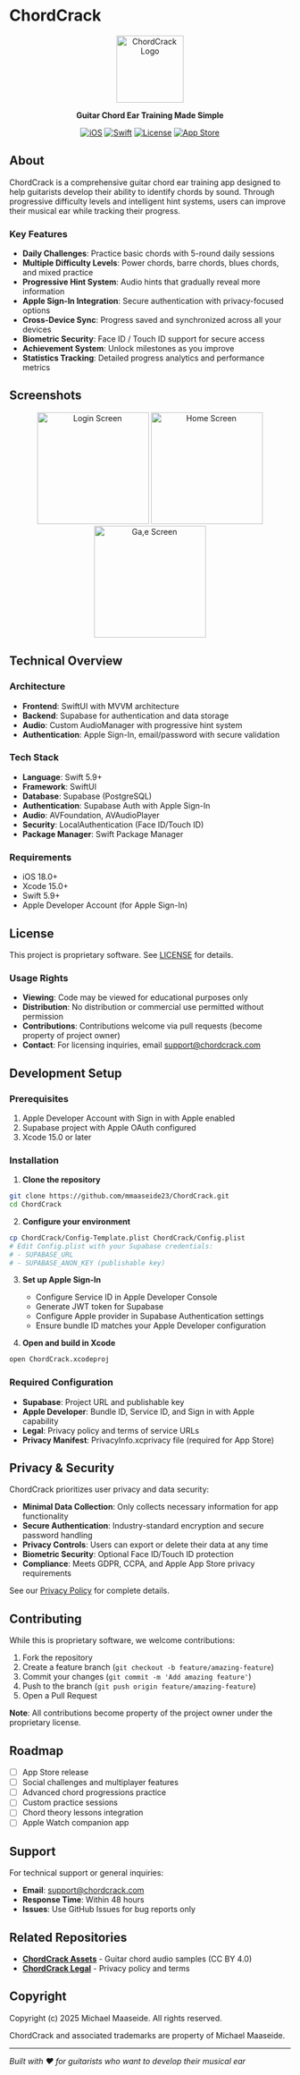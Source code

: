 # ChordCrack

<div align="center">
  <img src="assets/chordcrack-logo.png" alt="ChordCrack Logo" width="120" height="120">
  
  **Guitar Chord Ear Training Made Simple**
  
  [![iOS](https://img.shields.io/badge/iOS-18.0+-blue.svg)](https://developer.apple.com/ios/)
  [![Swift](https://img.shields.io/badge/Swift-5.9-orange.svg)](https://swift.org/)
  [![License](https://img.shields.io/badge/License-Proprietary-red.svg)](LICENSE)
  [![App Store](https://img.shields.io/badge/App%20Store-Coming%20Soon-green.svg)](https://apps.apple.com)
</div>

## About

ChordCrack is a comprehensive guitar chord ear training app designed to help guitarists develop their ability to identify chords by sound. Through progressive difficulty levels and intelligent hint systems, users can improve their musical ear while tracking their progress.

### Key Features

- **Daily Challenges**: Practice basic chords with 5-round daily sessions
- **Multiple Difficulty Levels**: Power chords, barre chords, blues chords, and mixed practice
- **Progressive Hint System**: Audio hints that gradually reveal more information
- **Apple Sign-In Integration**: Secure authentication with privacy-focused options
- **Cross-Device Sync**: Progress saved and synchronized across all your devices
- **Biometric Security**: Face ID / Touch ID support for secure access
- **Achievement System**: Unlock milestones as you improve
- **Statistics Tracking**: Detailed progress analytics and performance metrics

## Screenshots

<div align="center">
  <img src="assets/Login.png" alt="Login Screen" width="200">
  <img src="assets/Home.png" alt="Home Screen" width="200">
  <img src="assets/Game.png" alt="Ga,e Screen" width="200">
</div>

## Technical Overview

### Architecture
- **Frontend**: SwiftUI with MVVM architecture
- **Backend**: Supabase for authentication and data storage
- **Audio**: Custom AudioManager with progressive hint system
- **Authentication**: Apple Sign-In, email/password with secure validation

### Tech Stack
- **Language**: Swift 5.9+
- **Framework**: SwiftUI
- **Database**: Supabase (PostgreSQL)
- **Authentication**: Supabase Auth with Apple Sign-In
- **Audio**: AVFoundation, AVAudioPlayer
- **Security**: LocalAuthentication (Face ID/Touch ID)
- **Package Manager**: Swift Package Manager

### Requirements
- iOS 18.0+
- Xcode 15.0+
- Swift 5.9+
- Apple Developer Account (for Apple Sign-In)

## License

This project is proprietary software. See [LICENSE](LICENSE) for details.

### Usage Rights
- **Viewing**: Code may be viewed for educational purposes only
- **Distribution**: No distribution or commercial use permitted without permission
- **Contributions**: Contributions welcome via pull requests (become property of project owner)
- **Contact**: For licensing inquiries, email support@chordcrack.com

## Development Setup

### Prerequisites
1. Apple Developer Account with Sign in with Apple enabled
2. Supabase project with Apple OAuth configured
3. Xcode 15.0 or later

### Installation

1. **Clone the repository**
```bash
git clone https://github.com/mmaaseide23/ChordCrack.git
cd ChordCrack
```

2. **Configure your environment**
```bash
cp ChordCrack/Config-Template.plist ChordCrack/Config.plist
# Edit Config.plist with your Supabase credentials:
# - SUPABASE_URL
# - SUPABASE_ANON_KEY (publishable key)
```

3. **Set up Apple Sign-In**
   - Configure Service ID in Apple Developer Console
   - Generate JWT token for Supabase
   - Configure Apple provider in Supabase Authentication settings
   - Ensure bundle ID matches your Apple Developer configuration

4. **Open and build in Xcode**
```bash
open ChordCrack.xcodeproj
```

### Required Configuration
- **Supabase**: Project URL and publishable key
- **Apple Developer**: Bundle ID, Service ID, and Sign in with Apple capability
- **Legal**: Privacy policy and terms of service URLs
- **Privacy Manifest**: PrivacyInfo.xcprivacy file (required for App Store)

## Privacy & Security

ChordCrack prioritizes user privacy and data security:

- **Minimal Data Collection**: Only collects necessary information for app functionality
- **Secure Authentication**: Industry-standard encryption and secure password handling
- **Privacy Controls**: Users can export or delete their data at any time
- **Biometric Security**: Optional Face ID/Touch ID protection
- **Compliance**: Meets GDPR, CCPA, and Apple App Store privacy requirements

See our [Privacy Policy](https://mmaaseide23.github.io/ChordCrack-Legal/privacy.html) for complete details.

## Contributing

While this is proprietary software, we welcome contributions:

1. Fork the repository
2. Create a feature branch (`git checkout -b feature/amazing-feature`)
3. Commit your changes (`git commit -m 'Add amazing feature'`)
4. Push to the branch (`git push origin feature/amazing-feature`)
5. Open a Pull Request

**Note**: All contributions become property of the project owner under the proprietary license.

## Roadmap

- [ ] App Store release
- [ ] Social challenges and multiplayer features
- [ ] Advanced chord progressions practice
- [ ] Custom practice sessions
- [ ] Chord theory lessons integration
- [ ] Apple Watch companion app

## Support

For technical support or general inquiries:
- **Email**: support@chordcrack.com
- **Response Time**: Within 48 hours
- **Issues**: Use GitHub Issues for bug reports only

## Related Repositories

- **[ChordCrack Assets](https://github.com/mmaaseide23/ChordCrack_Assets)** - Guitar chord audio samples (CC BY 4.0)
- **[ChordCrack Legal](https://github.com/mmaaseide23/ChordCrack-Legal)** - Privacy policy and terms

## Copyright

Copyright (c) 2025 Michael Maaseide. All rights reserved.

ChordCrack and associated trademarks are property of Michael Maaseide.

---

*Built with ❤️ for guitarists who want to develop their musical ear*
